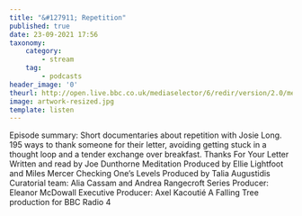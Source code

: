 ```yaml
---
title: "&#127911; Repetition"
published: true
date: 23-09-2021 17:56
taxonomy:
    category:
        - stream
    tag:
        - podcasts
header_image: '0'
theurl: http://open.live.bbc.co.uk/mediaselector/6/redir/version/2.0/mediaset/audio-nondrm-download/proto/http/vpid/p09v5zc6.mp3
image: artwork-resized.jpg
template: listen
--- 
```

Episode summary: Short documentaries about repetition with Josie Long. 195 ways to thank someone for their letter, avoiding getting stuck in a thought loop and a tender exchange over breakfast. Thanks For Your Letter Written and read by Joe Dunthorne Meditation Produced by Ellie Lightfoot and Miles Mercer Checking One’s Levels Produced by Talia Augustidis Curatorial team: Alia Cassam and Andrea Rangecroft Series Producer: Eleanor McDowall Executive Producer: Axel Kacoutié A Falling Tree production for BBC Radio 4
